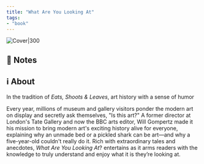 ```yaml
---
title: "What Are You Looking At"
tags: 
- "book"
---
```


![Cover|300](https://images-na.ssl-images-amazon.com/images/I/61XszgtCjqL._SX323_BO1,204,203,200_.jpg)

## 📝 Notes



## ℹ️ About
In the tradition of _Eats, Shoots & Leaves_, art history with a sense of humor  
  
Every year, millions of museum and gallery visitors ponder the modern art on display and secretly ask themselves, "Is this art?" A former director at London's Tate Gallery and now the BBC arts editor, Will Gompertz made it his mission to bring modern art's exciting history alive for everyone, explaining why an unmade bed or a pickled shark can be art—and why a five-year-old couldn't really do it. Rich with extraordinary tales and anecdotes, _What Are You Looking At_? entertains as it arms readers with the knowledge to truly understand and enjoy what it is they’re looking at.
